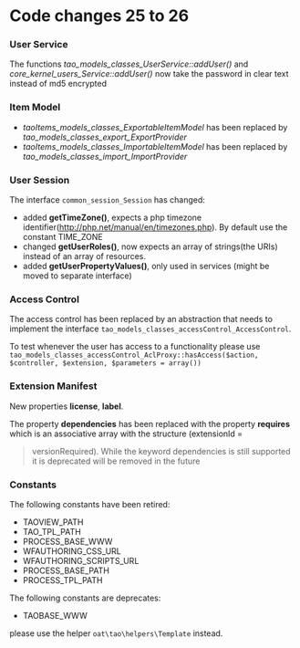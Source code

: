 <!--
created_at: '2013-12-03 10:24:57'
updated_at: '2014-05-27 10:11:23'
authors:
    - 'Joel Bout'
tags:
    - 'TAO 2.5'
    - 'TAO 2.6'
-->

Code changes 25 to 26
=====================

### User Service

The functions *tao_models_classes_UserService::addUser()* and *core_kernel_users_Service::addUser()* now take the password in clear text instead of md5 encrypted

### Item Model

-   *taoItems_models_classes_ExportableItemModel* has been replaced by *tao_models_classes_export_ExportProvider*
-   *taoItems_models_classes_ImportableItemModel* has been replaced by *tao_models_classes_import_ImportProvider*

### User Session

The interface `common_session_Session` has changed:

-   added **getTimeZone()**, expects a php timezone identifier(http://php.net/manual/en/timezones.php). By default use the constant TIME_ZONE
-   changed **getUserRoles()**, now expects an array of strings(the URIs) instead of an array of resources.
-   added **getUserPropertyValues()**, only used in services (might be moved to separate interface)

### Access Control

The access control has been replaced by an abstraction that needs to implement the interface `tao_models_classes_accessControl_AccessControl`.<br/>

To test whenever the user has access to a functionality please use `tao_models_classes_accessControl_AclProxy::hasAccess($action, $controller, $extension, $parameters = array())`

### Extension Manifest

New properties **license**, **label**.

The property **dependencies** has been replaced with the property **requires** which is an associative array with the structure (extensionId =<br/>
> versionRequired). While the keyword dependencies is still supported it is deprecated will be removed in the future

### Constants

The following constants have been retired:

-   TAOVIEW_PATH
-   TAO_TPL_PATH
-   PROCESS_BASE_WWW
-   WFAUTHORING_CSS_URL
-   WFAUTHORING_SCRIPTS_URL
-   PROCESS_BASE_PATH
-   PROCESS_TPL_PATH

The following constants are deprecates:

-   TAOBASE_WWW

please use the helper `oat\tao\helpers\Template` instead.


